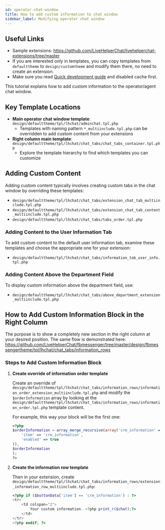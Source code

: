 ```yaml
---
id: operator-chat-window
title: How to add custom information to chat window
sidebar_label: Modifying operator chat window
---
```


## Useful Links

* Sample extensions: https://github.com/LiveHelperChat/livehelperchat-extensions/tree/master
* If you are interested only in templates, you can copy templates from `defaulttheme` to `design/customtheme` and modify them there, no need to create an extension.
* Make sure you read [Quick development guide](development/quick-guide.md) and disabled cache first.

This tutorial explains how to add custom information to the operator/agent chat window.

## Key Template Locations

* **Main operator chat window template**: `design/defaulttheme/tpl/lhchat/adminchat.tpl.php` 
  - Templates with naming pattern `*_multiinclude.tpl.php` can be overridden to add custom content from your extensions
* **Right column main template**: `design/defaulttheme/tpl/lhchat/chat_tabs/chat_tabs_container.tpl.php`
  - Explore the template hierarchy to find which templates you can customize

## Adding Custom Content

Adding custom content typically involves creating custom tabs in the chat window by overriding these templates:

* `design/defaulttheme/tpl/lhchat/chat_tabs/extension_chat_tab_multiinclude.tpl.php`
* `design/defaulttheme/tpl/lhchat/chat_tabs/extension_chat_tab_content_multiinclude.tpl.php`
* `design/defaulttheme/tpl/lhchat/chat_tabs/tabs_order.tpl.php`

### Adding Content to the User Information Tab

To add custom content to the default user information tab, examine these templates and choose the appropriate one for your extension:

* `design/defaulttheme/tpl/lhchat/chat_tabs/information_tab_user_info.tpl.php`

### Adding Content Above the Department Field

To display custom information above the department field, use:

* `design/defaulttheme/tpl/lhchat/chat_tabs/above_department_extension_multiinclude.tpl.php`

## How to Add Custom Information Block in the Right Column

The purpose is to show a completely new section in the right column at your desired position. The same flow is demonstrated here: https://github.com/LiveHelperChat/fbmessenger/tree/master/design/fbmessengertheme/tpl/lhchat/chat_tabs/information_rows

### Steps to Add Custom Information Block

1. **Create override of information order template**

   Create an override of `design/defaulttheme/tpl/lhchat/chat_tabs/information_rows/information_order_extension_multiinclude.tpl.php` and modify the `$orderInformation` array by looking at the `design/defaulttheme/tpl/lhchat/chat_tabs/information_rows/information_order.tpl.php` template content.

   For example, this way your block will be the first one:

   ```php
   <?php
   $orderInformation = array_merge_recursive(array('crm_information' => array(
       'item' => 'crm_information',
       'enabled' => true
   )),
   $orderInformation
   );
   ?>
   ```

2. **Create the information row template**

   Then in your extension, create `design/defaulttheme/tpl/lhchat/chat_tabs/information_rows/extension_information_row_multiinclude.tpl.php`:

   ```php
   <?php if ($buttonData['item'] == 'crm_information') : ?>
   <tr>
       <td colspan="2">
           Your custom information. <?php print_r($chat);?>
       </td>
   </tr>
   <?php endif; ?>
   ```